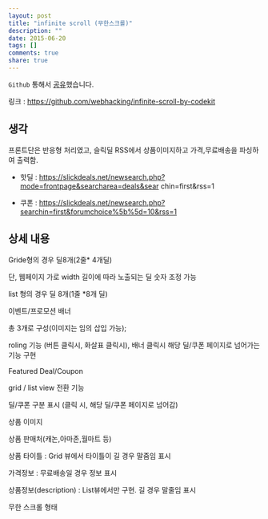 ```yaml
---
layout: post
title: "infinite scroll (무한스크롤)"
description: ""
date: 2015-06-20
tags: []
comments: true
share: true
---
```


`Github` 통해서 [공유](https://github.com/webhacking/infinite-scroll-by-codekit)했습니다.

링크 : https://github.com/webhacking/infinite-scroll-by-codekit

  

## 생각

프론트단은 반응형 처리였고, 슬릭딜 RSS에서 상품이미지하고 가격,무료배송을 파싱하여 출력함.
  
- 핫딜 : https://slickdeals.net/newsearch.php?mode=frontpage&searcharea=deals&sear
chin=first&rss=1

- 쿠폰 :
https://slickdeals.net/newsearch.php?searchin=first&forumchoice%5b%5d=10&rss=1


## 상세 내용

Gride형의 경우 딜8개(2줄* 4개딜)

단, 웹페이지 가로 width 길이에 따라 노출되는 딜 숫자 조정 가능

list 형의 경우 딜 8개(1줄 *8개 딜) 

이벤트/프로모션 배너

총 3개로 구성(이미지는 임의 삽입 가능);

roling 기능 (버튼 클릭시, 화살표 클릭시), 배너 클릭시 해당 딜/쿠폰 페이지로 넘어가는 기능 구현

Featured Deal/Coupon

grid / list view 전환 기능

딜/쿠폰 구분 표시 (클릭 시, 해당 딜/쿠폰 페이지로 넘어감)

상품 이미지

상품 판매처(캐논,아마존,월마트 등)

상품 타이틀 : Grid 뷰에서 타이틀이 길 경우 말줌임 표시

가격정보 : 무료배송일 경우 정보 표시

상품정보(description) : List뷰에서만 구현. 길 경우 말줄임 표시

무한 스크롤 형태

  

  

  

  

